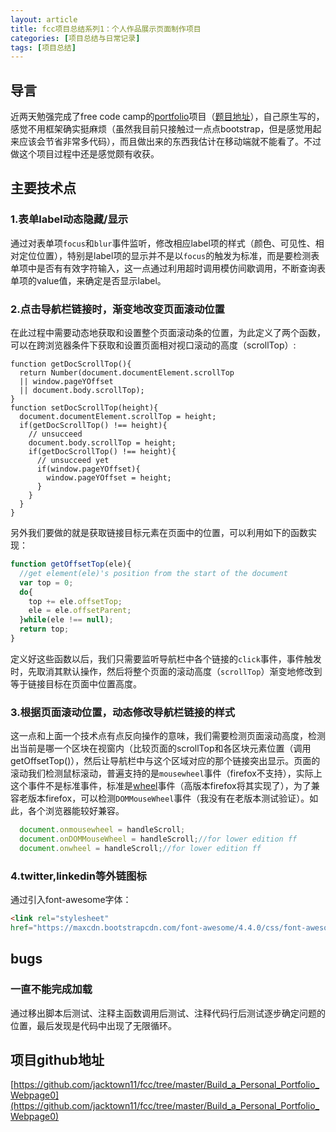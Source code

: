 ```yaml
---
layout: article
title: fcc项目总结系列1：个人作品展示页面制作项目
categories: [项目总结与日常记录]
tags: [项目总结]
---
```

## 导言
近两天勉强完成了free code camp的[portfolio](https://codepen.io/jacktown/full/eRrYyJ/)项目（[题目地址](https://freecodecamp.cn/challenges/build-a-personal-portfolio-webpage)），自己原生写的，感觉不用框架确实挺麻烦（虽然我目前只接触过一点点bootstrap，但是感觉用起来应该会节省非常多代码），而且做出来的东西我估计在移动端就不能看了。不过做这个项目过程中还是感觉颇有收获。
## 主要技术点
### 1.表单label动态隐藏/显示
通过对表单项`focus`和`blur`事件监听，修改相应label项的样式（颜色、可见性、相对定位位置），特别是label项的显示并不是以`focus`的触发为标准，而是要检测表单项中是否有有效字符输入，这一点通过利用超时调用模仿间歇调用，不断查询表单项的value值，来确定是否显示label。
### 2.点击导航栏链接时，渐变地改变页面滚动位置
在此过程中需要动态地获取和设置整个页面滚动条的位置，为此定义了两个函数，可以在跨浏览器条件下获取和设置页面相对视口滚动的高度（scrollTop）:
```
function getDocScrollTop(){
  return Number(document.documentElement.scrollTop 
  || window.pageYOffset 
  || document.body.scrollTop);
}
function setDocScrollTop(height){
  document.documentElement.scrollTop = height;
  if(getDocScrollTop() !== height){
    // unsucceed
    document.body.scrollTop = height;
    if(getDocScrollTop() !== height){
      // unsucceed yet
      if(window.pageYOffset){
        window.pageYOffset = height;
      }
    }
  }
}
```
另外我们要做的就是获取链接目标元素在页面中的位置，可以利用如下的函数实现：
```javascript
function getOffsetTop(ele){
  //get element(ele)'s position from the start of the document
  var top = 0;
  do{
    top += ele.offsetTop;
    ele = ele.offsetParent;
  }while(ele !== null);
  return top;
}
```
定义好这些函数以后，我们只需要监听导航栏中各个链接的`click`事件，事件触发时，先取消其默认操作，然后将整个页面的滚动高度（`scrollTop`）渐变地修改到等于链接目标在页面中位置高度。
### 3.根据页面滚动位置，动态修改导航栏链接的样式
这一点和上面一个技术点有点反向操作的意味，我们需要检测页面滚动高度，检测出当前是哪一个区块在视窗内（比较页面的scrollTop和各区块元素位置（调用getOffsetTop()），然后让导航栏中与这个区域对应的那个链接突出显示。页面的滚动我们检测鼠标滚动，普遍支持的是`mousewheel`事件（firefox不支持），实际上这个事件不是标准事件，标准是[wheel](https://developer.mozilla.org/en-US/docs/Web/Events/wheel)事件（高版本firefox将其实现了），为了兼容老版本firefox，可以检测`DOMMouseWheel`事件（我没有在老版本测试验证）。如此，各个浏览器能较好兼容。
```javascript
  document.onmousewheel = handleScroll;
  document.onDOMMouseWheel = handleScroll;//for lower edition ff
  document.onwheel = handleScroll;//for lower edition ff
```
### 4.twitter,linkedin等外链图标
通过引入font-awesome字体：
```html
<link rel="stylesheet" 
href="https://maxcdn.bootstrapcdn.com/font-awesome/4.4.0/css/font-awesome.min.css">  
```
## bugs
### 一直不能完成加载
通过移出脚本后测试、注释主函数调用后测试、注释代码行后测试逐步确定问题的位置，最后发现是代码中出现了无限循环。
## 项目github地址
[https://github.com/jacktown11/fcc/tree/master/Build_a_Personal_Portfolio_Webpage0](https://github.com/jacktown11/fcc/tree/master/Build_a_Personal_Portfolio_Webpage0)